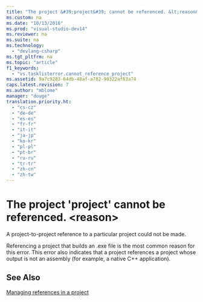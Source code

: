 ```yaml
---
title: "The project &#39;project&#39; cannot be referenced. &lt;reason&gt;"
ms.custom: na
ms.date: "10/13/2016"
ms.prod: "visual-studio-dev14"
ms.reviewer: na
ms.suite: na
ms.technology: 
  - "devlang-csharp"
ms.tgt_pltfrm: na
ms.topic: "article"
f1_keywords: 
  - "vs.tasklisterror.cannot_reference_project"
ms.assetid: 9a7c9283-64db-48af-a782-90322af83a74
caps.latest.revision: 7
ms.author: "mblome"
manager: "douge"
translation.priority.ht: 
  - "cs-cz"
  - "de-de"
  - "es-es"
  - "fr-fr"
  - "it-it"
  - "ja-jp"
  - "ko-kr"
  - "pl-pl"
  - "pt-br"
  - "ru-ru"
  - "tr-tr"
  - "zh-cn"
  - "zh-tw"
---
```

# The project &#39;project&#39; cannot be referenced. &lt;reason&gt;
A project-to-project reference to a particular project could not be made.  
  
 Referencing a project that builds an .exe file is the most common reason for this error. This error also indicates that a project references a project whose output is not an assembly (for example, a native C++ application).  
  
## See Also  
 [Managing references in a project](../ide/managing-references-in-a-project.md)